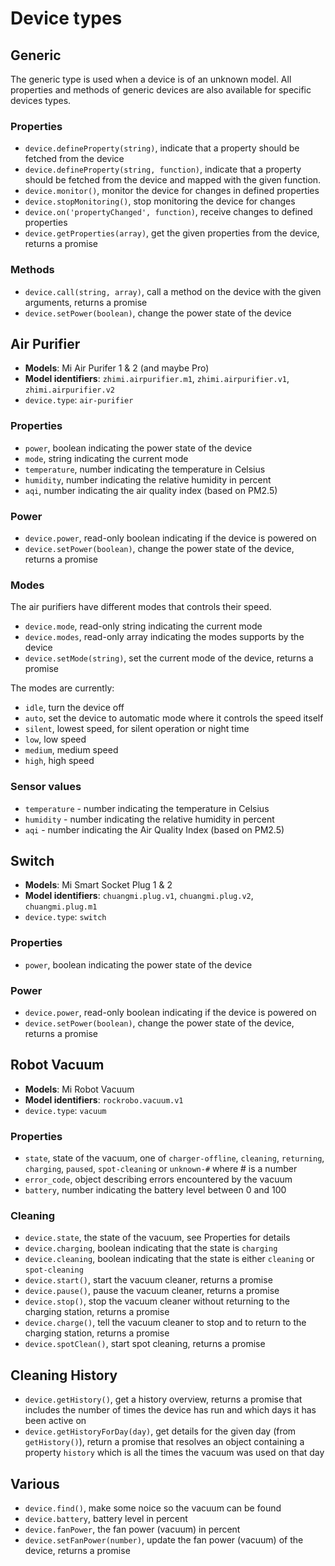 # Device types

## Generic

The generic type is used when a device is of an unknown model. All properties
and methods of generic devices are also available for specific devices types.

### Properties

* `device.defineProperty(string)`, indicate that a property should be fetched from the device
* `device.defineProperty(string, function)`, indicate that a property should be fetched from the device and mapped with the given function.
* `device.monitor()`, monitor the device for changes in defined properties
* `device.stopMonitoring()`, stop monitoring the device for changes
* `device.on('propertyChanged', function)`, receive changes to defined properties
* `device.getProperties(array)`, get the given properties from the device, returns a promise

### Methods

* `device.call(string, array)`, call a method on the device with the given arguments, returns a promise
* `device.setPower(boolean)`, change the power state of the device

## Air Purifier

* **Models**: Mi Air Purifer 1 & 2 (and maybe Pro)
* **Model identifiers**: `zhimi.airpurifier.m1`, `zhimi.airpurifier.v1`, `zhimi.airpurifier.v2`
* `device.type`: `air-purifier`

### Properties

* `power`, boolean indicating the power state of the device
* `mode`, string indicating the current mode
* `temperature`, number indicating the temperature in Celsius
* `humidity`, number indicating the relative humidity in percent
* `aqi`, number indicating the air quality index (based on PM2.5)

### Power

* `device.power`, read-only boolean indicating if the device is powered on
* `device.setPower(boolean)`, change the power state of the device, returns a promise

### Modes

The air purifiers have different modes that controls their speed.

* `device.mode`, read-only string indicating the current mode
* `device.modes`, read-only array indicating the modes supports by the device
* `device.setMode(string)`, set the current mode of the device, returns a promise

The modes are currently:

* `idle`, turn the device off
* `auto`, set the device to automatic mode where it controls the speed itself
* `silent`, lowest speed, for silent operation or night time
* `low`, low speed
* `medium`, medium speed
* `high`, high speed

### Sensor values

* `temperature` - number indicating the temperature in Celsius
* `humidity` - number indicating the relative humidity in percent
* `aqi` - number indicating the Air Quality Index (based on PM2.5)

## Switch

* **Models**: Mi Smart Socket Plug 1 & 2
* **Model identifiers**: `chuangmi.plug.v1`, `chuangmi.plug.v2`, `chuangmi.plug.m1`
* `device.type`: `switch`

### Properties

* `power`, boolean indicating the power state of the device

### Power

* `device.power`, read-only boolean indicating if the device is powered on
* `device.setPower(boolean)`, change the power state of the device, returns a promise

## Robot Vacuum

* **Models**: Mi Robot Vacuum
* **Model identifiers**: `rockrobo.vacuum.v1`
* `device.type`: `vacuum`

### Properties

* `state`, state of the vacuum, one of `charger-offline`, `cleaning`, `returning`, `charging`, `paused`, `spot-cleaning` or `unknown-#` where # is a number
* `error_code`, object describing errors encountered by the vacuum
* `battery`, number indicating the battery level between 0 and 100

### Cleaning

* `device.state`, the state of the vacuum, see Properties for details
* `device.charging`, boolean indicating that the state is `charging`
* `device.cleaning`, boolean indicating that the state is either `cleaning` or `spot-cleaning`
* `device.start()`, start the vacuum cleaner, returns a promise
* `device.pause()`, pause the vacuum cleaner, returns a promise
* `device.stop()`, stop the vacuum cleaner without returning to the charging station, returns a promise
* `device.charge()`, tell the vacuum cleaner to stop and to return to the charging station, returns a promise
* `device.spotClean()`, start spot cleaning, returns a promise

## Cleaning History

* `device.getHistory()`, get a history overview, returns a promise that includes the number of times the device has run and which days it has been active on
* `device.getHistoryForDay(day)`, get details for the given day (from `getHistory()`), return a promise that resolves an object containing a property `history` which is all the times the vacuum was used on that day

## Various

* `device.find()`, make some noice so the vacuum can be found
* `device.battery`, battery level in percent
* `device.fanPower`, the fan power (vacuum) in percent
* `device.setFanPower(number)`, update the fan power (vacuum) of the device, returns a promise
